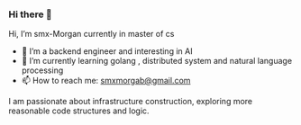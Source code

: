 ### Hi there 👋


Hi, I’m smx-Morgan currently in master of cs
- 🔭 I’m a backend engineer and interesting in AI
- 🌱 I’m currently learning golang , distributed system and natural language processing
- 📫 How to reach me: smxmorgab@gmail.com




I am passionate about infrastructure construction, exploring more reasonable code structures and logic.



